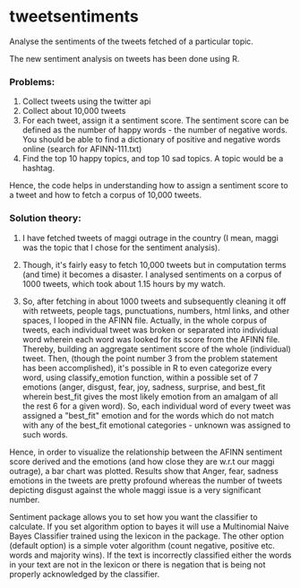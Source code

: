 tweetsentiments
===============

Analyse the sentiments of the tweets fetched of a particular topic. 

The new sentiment analysis on tweets has been done using R. 
### Problems:
1. Collect tweets using the twitter api
2. Collect about 10,000 tweets
3. For each tweet, assign it a sentiment score. The sentiment score can be defined as the number of happy words - the number of negative words. You should be able to find a dictionary of positive and negative words online (search for AFINN-111.txt)
4. Find the top 10 happy topics, and top 10 sad topics. A topic would be a hashtag.

Hence, the code helps in understanding how to assign a sentiment score to a tweet and how to fetch a corpus of 10,000 tweets.

### Solution theory:
1. I have fetched tweets of maggi outrage in the country (I mean, maggi was the topic that I chose for the sentiment analysis).

2. Though, it's fairly easy to fetch 10,000 tweets but in computation terms (and time) it becomes a disaster. I analysed sentiments on a corpus of 1000 tweets, which took about 1.15 hours by my watch.

3. So, after fetching in about 1000 tweets and subsequently cleaning it off with retweets, people tags, punctuations, numbers, html links, and other spaces, I looped in the AFINN file. Actually, in the whole corpus of tweets, each individual tweet was broken or separated into individual word wherein each word was looked for its score from the AFINN file. Thereby, building an aggregate sentiment score of the whole (individual) tweet. Then, (though the point number 3 from the problem statement has been accomplished), it's possible in R to even categorize every word, using classify_emotion function, within a possible set of 7 emotions (anger, disgust, fear, joy, sadness, surprise, and best_fit wherein best_fit gives the most likely emotion from an amalgam of all the rest 6 for a given word). So, each individual word of every tweet was assigned a "best_fit" emotion and for the words which do not match with any of the best_fit emotional categories - unknown was assigned to such words. 

Hence, in order to visualize the relationship between the AFINN sentiment score derived and the emotions (and how close they are w.r.t our maggi outrage), a bar chart was plotted. Results show that Anger, fear, sadness emotions in the tweets are pretty profound whereas the number of tweets depicting disgust against the whole maggi issue is a very significant number.  

Sentiment package allows you to set how you want the classifier to calculate. If you set algorithm option to bayes it will use a Multinomial Naive Bayes Classifier trained using the lexicon in the package. The other option (default option) is a simple voter algorithm (count negative, positive etc. words and majority wins). If the text is incorrectly classified either the words in your text are not in the lexicon or there is negation that is being not properly acknowledged by the classifier.
